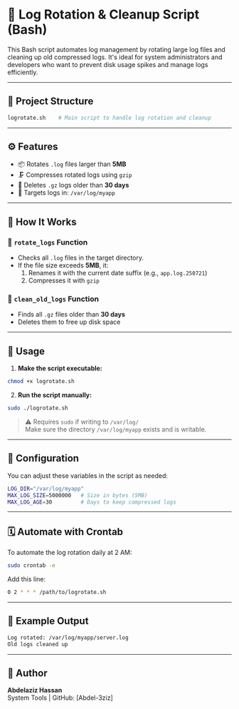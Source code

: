 # 🔁 Log Rotation & Cleanup Script (Bash)

This Bash script automates log management by rotating large log files and cleaning up old compressed logs. It's ideal for system administrators and developers who want to prevent disk usage spikes and manage logs efficiently.

---

## 📁 Project Structure

```bash
logrotate.sh    # Main script to handle log rotation and cleanup
```

---

## ⚙️ Features

- 📦 Rotates `.log` files larger than **5MB**
- 🗜️ Compresses rotated logs using `gzip`
- 🧹 Deletes `.gz` logs older than **30 days**
- 📍 Targets logs in: `/var/log/myapp`

---

## 📄 How It Works

### 🔄 `rotate_logs` Function
- Checks all `.log` files in the target directory.
- If the file size exceeds **5MB**, it:
  1. Renames it with the current date suffix (e.g., `app.log.250721`)
  2. Compresses it with `gzip`

### 🧼 `clean_old_logs` Function
- Finds all `.gz` files older than **30 days**
- Deletes them to free up disk space

---

## 🚀 Usage

1. **Make the script executable:**

```bash
chmod +x logrotate.sh
```

2. **Run the script manually:**

```bash
sudo ./logrotate.sh
```

> ⚠️ Requires `sudo` if writing to `/var/log/`  
> Make sure the directory `/var/log/myapp` exists and is writable.

---

## 🔧 Configuration

You can adjust these variables in the script as needed:

```bash
LOG_DIR="/var/log/myapp"
MAX_LOG_SIZE=5000000   # Size in bytes (5MB)
MAX_LOG_AGE=30         # Days to keep compressed logs
```

---

## 🗓️ Automate with Crontab

To automate the log rotation daily at 2 AM:

```bash
sudo crontab -e
```

Add this line:

```bash
0 2 * * * /path/to/logrotate.sh
```

---

## 📌 Example Output

```bash
Log rotated: /var/log/myapp/server.log
Old logs cleaned up
```

---

## 📌 Author

**Abdelaziz Hassan**  
System Tools | GitHub: [Abdel-3ziz]
